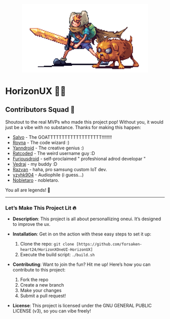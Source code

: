 <p align="center">
  <img src="https://github.com/selimdoyranli/selimdoyranli/blob/master/preview.gif" width="400" alt="Project HorizonUX" />
</p>

# HorizonUX 🚀✨

## Contributors Squad 🥰

Shoutout to the real MVPs who made this project pop! Without you, it would just be a vibe with no substance. Thanks for making this happen:

- [Salvo](https://github.com/salvogiangri) - The GOATTTTTTTTTTTTTTTTTTT!!!!!!!!
- [Royna](https://github.com/Royna2544) - The code wizard :)
- [Yanndroid](https://github.com/Yanndroid) - The creative genius :)
- [Ratcoded](https://github.com/ratcoded) - The weird username guy :D
- [Furiousdroid](https://github.com/furiousdroid) - self-proclaimed " profeshional adrod developar "
- [Vedraj](https://github.com/gawasvedraj) - my buddy :D
- [Razvan](https://github.com/corsicanu) - haha, pro samsung custom IoT dev.
- [yzyhk904](https://github.com/yzyhk904) - Audiophile (i guess...)
- [Nobletaro](https://t.me/GalaxyApksOfftopic/908527) - nobletaro.

You all are legends! 💖

---

### Let’s Make This Project Lit 🔥

- **Description**: This project is all about personallizing oneui. It’s designed to improve the ux.
  
- **Installation**: Get in on the action with these easy steps to set it up:
  
  1. Clone the repo: `git clone [https://github.com/forsaken-heart24/HorizonXOneUI-HorizonUX]`
  2. Execute the build script: `./build.sh`
  
- **Contributing**: Want to join the fun? Hit me up! Here’s how you can contribute to this project:
  
  1. Fork the repo
  2. Create a new branch
  3. Make your changes
  4. Submit a pull request!

- **License**: This project is licensed under the GNU GENERAL PUBLIC LICENSE (v3), so you can vibe freely!
